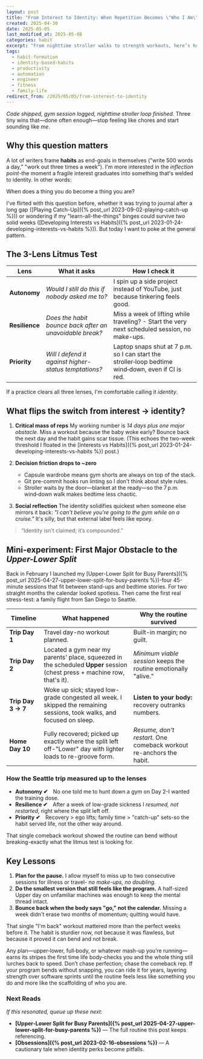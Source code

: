 ```yaml
---
layout: post
title: "From Interest to Identity: When Repetition Becomes \"Who I Am\""
created: 2025-04-30
date: 2025-05-05
last_modified_at: 2025-05-08
categories: habit
excerpt: "From nighttime stroller walks to strength workouts, here’s how micro‑habits snowball into an unshakable identity."
tags:
  - habit-formation
  - identity-based-habits
  - productivity
  - automation
  - engineer
  - fitness
  - family-life
redirect_from: /2025/05/05/from-interest-to-identity
---
```


*Code shipped, gym session logged, nighttime stroller loop finished.* Three tiny wins that—done often enough—stop feeling like chores and start sounding like *me*.

## Why this question matters

A lot of writers frame **habits** as end-goals in themselves ("write 500 words a day," "work out three times a week"). I'm more interested in the *inflection point*-the moment a fragile interest graduates into something that's welded to identity. In other words:

When does a thing you do become a thing you are?

I've flirted with this question before, whether it was trying to journal after a long gap ([Playing Catch-Up]({% post_url 2023-09-02-playing-catch-up %})) or wondering if my "learn-all-the-things" binges could survive two solid weeks ([Developing Interests vs Habits]({% post_url 2023-01-24-developing-interests-vs-habits %})). But today I want to poke at the general pattern.


## The 3-Lens Litmus Test

|**Lens**|**What it asks**|**How I check it**|
|---|---|---|
|**Autonomy**|_Would I still do this if nobody asked me to?_|I spin up a side project instead of YouTube, just because tinkering feels good.|
|**Resilience**|_Does the habit bounce back after an unavoidable break?_|Miss a week of lifting while traveling? - Start the very next scheduled session, no make-ups.|
|**Priority**|_Will I defend it against higher-status temptations?_|Laptop snaps shut at 7 p.m. so I can start the stroller‑loop bedtime wind‑down, even if CI is red.|

If a practice clears all three lenses, I'm comfortable calling it _identity_.

## What flips the switch from interest → identity?

1. **Critical mass of reps**
   My working number is *14 days plus one major obstacle.* Miss a workout because the baby woke early? Bounce back the next day and the habit gains scar tissue. (This echoes the two-week threshold I floated in the [Interests vs Habits]({% post_url 2023-01-24-developing-interests-vs-habits %}) post.)

2. **Decision friction drops to ~zero**
   - Capsule wardrobe means gym shorts are always on top of the stack.
   - Git pre-commit hooks run linting so I don't think about style rules.
   - Stroller waits by the door—blanket at the ready—so the 7 p.m. wind‑down walk makes bedtime less chaotic.

3. **Social reflection**
   The identity solidifies quickest when someone else mirrors it back:
   *"I can't believe you're going to the gym while on a cruise."*
   It's silly, but that external label feels like epoxy.

> “Identity isn’t claimed; it’s compounded.”

## Mini-experiment: First Major Obstacle to the _Upper-Lower Split_

Back in February I launched my [Upper-Lower Split for Busy Parents]({% post_url 2025-04-27-upper-lower-split-for-busy-parents %})-four 45-minute sessions that fit between stand-ups and bedtime stories. For two straight months the calendar looked spotless. Then came the first real stress-test: a family flight from San Diego to Seattle.

|Timeline|What happened|Why the routine survived|
|---|---|---|
|**Trip Day 1**|Travel day-no workout planned.|Built-in margin; no guilt.|
|**Trip Day 2**|Located a gym near my parents' place, squeezed in the scheduled **Upper** session (chest press + machine row, that's it).|_Minimum viable session_ keeps the routine emotionally "alive."|
|**Trip Day 3 → 7**|Woke up sick; stayed low-grade congested all week. I skipped the remaining sessions, took walks, and focused on sleep.|**Listen to your body:** recovery outranks numbers.|
|**Home Day 10**|Fully recovered; picked up exactly where the split left off-"Lower" day with lighter loads to re-groove form.|_Resume, don't restart._ One comeback workout re-anchors the habit.|

### How the Seattle trip measured up to the lenses

- **Autonomy ✔︎** No one told me to hunt down a gym on Day 2-I wanted the training dose.
- **Resilience ✔︎** After a week of low-grade sickness I _resumed, not restarted,_ right where the split left off.
- **Priority ✔︎** Recovery > ego lifts; family time > "catch-up" sets-so the habit served life, not the other way around.

That single comeback workout showed the routine can bend without breaking-exactly what the litmus test is looking for.

## Key Lessons

1. **Plan for the pause.** I allow myself to miss up to two consecutive sessions for illness or travel- _no make-ups, no doubling._
2. **Do the smallest version that still feels like the program.** A half-sized Upper day on unfamiliar machines was enough to keep the mental thread intact.
3. **Bounce back when the body says "go," not the calendar.** Missing a week didn't erase two months of momentum; quitting would have.

That single "I'm back" workout mattered more than the perfect weeks before it. The habit is sturdier now, not because it was flawless, but because it proved it can bend and not break.

Any plan—upper‑lower, full‑body, or whatever mash-up you’re running—earns its stripes the first time life body‑checks you and the whole thing still lurches back to speed. Don’t chase perfection; chase the comeback rep. If your program bends without snapping, you can ride it for years, layering strength over software sprints until the routine feels less like something you do and more like the scaffolding of who you are.

### Next Reads

_If this resonated, queue up these next:_

- **[Upper‑Lower Split for Busy Parents]({% post_url 2025-04-27-upper-lower-split-for-busy-parents %})** — The full routine this post keeps referencing.
- **[Obsessions]({% post_url 2023-02-16-obsessions %})** — A cautionary tale when identity perks become pitfalls.
